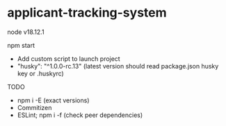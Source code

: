 # applicant-tracking-system

node v18.12.1

npm start

- Add custom script to launch project
- "husky": "^1.0.0-rc.13" (latest version should read package.json husky key or .huskyrc)

TODO
- npm i -E (exact versions)
- Commitizen
- ESLint; npm i -f (check peer dependencies)